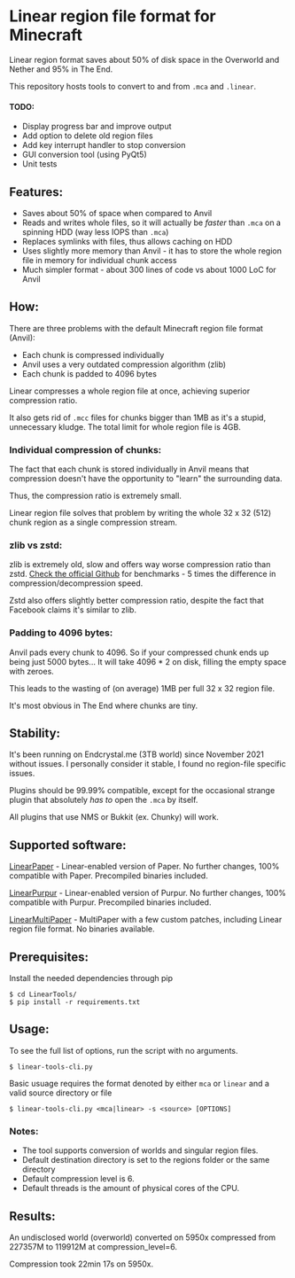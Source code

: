 # Linear region file format for Minecraft

Linear region format saves about 50% of disk space in the Overworld and Nether and 95% in The End.

This repository hosts tools to convert to and from `.mca` and `.linear`.

#### TODO:
- Display progress bar and improve output
- Add option to delete old region files
- Add key interrupt handler to stop conversion
- GUI conversion tool (using PyQt5) 
- Unit tests

## Features:
- Saves about 50% of space when compared to Anvil
- Reads and writes whole files, so it will actually be _faster_ than `.mca` on a spinning HDD (way less IOPS than `.mca`)
- Replaces symlinks with files, thus allows caching on HDD
- Uses slightly more memory than Anvil - it has to store the whole region file in memory for individual chunk access
- Much simpler format - about 300 lines of code vs about 1000 LoC for Anvil

## How:
There are three problems with the default Minecraft region file format (Anvil):
- Each chunk is compressed individually
- Anvil uses a very outdated compression algorithm (zlib)
- Each chunk is padded to 4096 bytes

Linear compresses a whole region file at once, achieving superior compression ratio.

It also gets rid of `.mcc` files for chunks bigger than 1MB as it's a stupid, unnecessary kludge. The total limit for whole region file is 4GB.

### Individual compression of chunks:
The fact that each chunk is stored individually in Anvil means that compression doesn't have the opportunity to "learn" the surrounding data.

Thus, the compression ratio is extremely small.

Linear region file solves that problem by writing the whole 32 x 32 (512) chunk region as a single compression stream.

### zlib vs zstd:

zlib is extremely old, slow and offers way worse compression ratio than zstd. [Check the official Github](https://github.com/facebook/zstd) for benchmarks - 5 times the difference in compression/decompression speed.

Zstd also offers slightly better compression ratio, despite the fact that Facebook claims it's similar to zlib.

### Padding to 4096 bytes:

Anvil pads every chunk to 4096. So if your compressed chunk ends up being just 5000 bytes... It will take 4096 * 2 on disk, filling the empty space with zeroes.

This leads to the wasting of (on average) 1MB per full 32 x 32 region file.

It's most obvious in The End where chunks are tiny.

## Stability:

It's been running on Endcrystal.me (3TB world) since November 2021 without issues. I personally consider it stable, I found no region-file specific issues.

Plugins should be 99.99% compatible, except for the occasional strange plugin that absolutely _has to_ open the `.mca` by itself.

All plugins that use NMS or Bukkit (ex. Chunky) will work.

## Supported software:

[LinearPaper](https://github.com/xymb-endcrystalme/LinearPaper) - Linear-enabled version of Paper. No further changes, 100% compatible with Paper. Precompiled binaries included.


[LinearPurpur](https://github.com/xymb-endcrystalme/LinearPurpur) - Linear-enabled version of Purpur. No further changes, 100% compatible with Purpur. Precompiled binaries included.


[LinearMultiPaper](https://github.com/xymb-endcrystalme/LinearMultiPaper) - MultiPaper with a few custom patches, including Linear region file format. No binaries available.

## Prerequisites:

Install the needed dependencies through pip
```
$ cd LinearTools/
$ pip install -r requirements.txt 
```

## Usage:

To see the full list of options, run the script with no arguments.
```
$ linear-tools-cli.py
```

Basic usuage requires the format denoted by either `mca` or `linear` and 
a valid source directory or file 
```
$ linear-tools-cli.py <mca|linear> -s <source> [OPTIONS]
```

### Notes:
- The tool supports conversion of worlds and singular region files.
- Default destination directory is set to the regions folder or the same directory 
- Default compression level is 6.
- Default threads is the amount of physical cores of the CPU.

## Results:

An undisclosed world (overworld) converted on 5950x compressed from 227357M to 119912M at compression_level=6.

Compression took 22min 17s on 5950x.